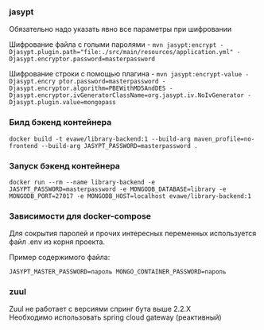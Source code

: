 ### jasypt
Обязательно надо указать явно все параметры при шифровании

Шифрование файла с голыми паролями - `mvn jasypt:encrypt -Djasypt.plugin.path="file:./src/main/resources/application.yml" -Djasypt.encryptor.password=masterpassword`

Шифрование строки с помощью плагина - `mvn jasypt:encrypt-value -Djasypt.encry
ptor.password=masterpassword -Djasypt.encryptor.algorithm=PBEWithMD5AndDES -Djasypt.encryptor.ivGeneratorClassName=org.jasypt.iv.NoIvGenerator -Djasypt.plugin.value=mongopass`


### Билд бэкенд контейнера
`docker build -t evawe/library-backend:1 --build-arg maven_profile=no-frontend --build-arg JASYPT_PASSWORD=masterpassword .
`
### Запуск бэкенд контейнера 

`docker run --rm --name library-backend -e JASYPT_PASSWORD=masterpassword -e MONGODB_DATABASE=library -e MONGODB_PORT=27017 -e MONGODB_HOST=localhost evawe/library-backend:1`

### Зависимости для docker-compose
Для сокрытия паролей и прочих интересных переменных используется файл .env из корня проекта.

Пример содержимого файла:

`JASYPT_MASTER_PASSWORD=пароль
MONGO_CONTAINER_PASSWORD=пароль`


### zuul
Zuul не работает с версиями спринг бута выше 2.2.Х    
Необходимо использовать spring cloud gateway (реактивный)